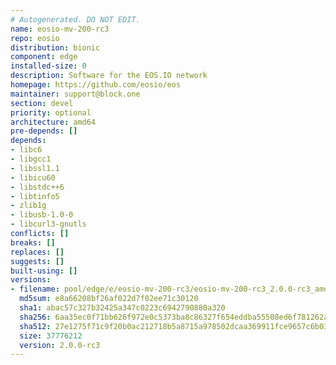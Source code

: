 ```yaml
---
# Autogenerated. DO NOT EDIT.
name: eosio-mv-200-rc3
repo: eosio
distribution: bionic
component: edge
installed-size: 0
description: Software for the EOS.IO network
homepage: https://github.com/eosio/eos
maintainer: support@block.one
section: devel
priority: optional
architecture: amd64
pre-depends: []
depends:
- libc6
- libgcc1
- libssl1.1
- libicu60
- libstdc++6
- libtinfo5
- zlib1g
- libusb-1.0-0
- libcurl3-gnutls
conflicts: []
breaks: []
replaces: []
suggests: []
built-using: []
versions:
- filename: pool/edge/e/eosio-mv-200-rc3/eosio-mv-200-rc3_2.0.0-rc3_amd64.deb
  md5sum: e8a66208bf26af022d7f02ee71c30120
  sha1: abac57c327b32425a347c0223c6942790880a320
  sha256: 6aa35ec0f71bb626f972e0c5373ba8c86327f654eddba55508ed6f781262aca8
  sha512: 27e1275f71c9f20b0ac212718b5a8715a978502dcaa369911fce9657c6b03f4bef9ae4173cd5415f1582c821418dda33aa06d519283e18ccf2c05e7aface80a3
  size: 37776212
  version: 2.0.0-rc3
---
```

